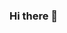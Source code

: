### Hi there 👋

<!--
**guillerp8/guillerp8** is a ✨ _special_ ✨ repository because its `README.md` (this file) appears on your GitHub profile.

Here are some ideas to get you started:

- 🔭 I’m currently working for the FiveM scripting community and the popular Spanish server BandidosRP
- 🌱 I’m currently learning C# and some js frameworks as VUE or React.
- 🤔 My GitHub stats: 
[![guillerp8](https://github-readme-stats.vercel.app/api?username=guillerp8)](https://github.com/anuraghazra/github-readme-stats)
- 💬 Ask me about my new scripts, I am always working in something.
- 📫 How to reach me: You can acces my [![Discord](https://discord.gg/eBpmkW6e5j)]
- 😄 Pronouns: guillerp or da best fivem dev (joke)
- ⚡ Fun fact: I am 16 

